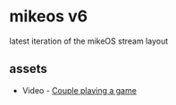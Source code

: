 # mikeos v6
 latest iteration of the mikeOS stream layout

## assets
- Video - [Couple playing a game](https://www.pexels.com/video/a-couple-playing-a-game-console-using-wireless-remote-controls-4010184/)
